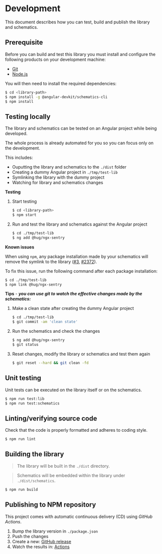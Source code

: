 # Development

This document describes how you can test, build and publish the library and schematics.

## Prerequisite

Before you can build and test this library you must install and configure the following products on your development machine:

* [Git][git]
* [Node.js][nodejs]

You will then need to install the required dependencies:

```sh
$ cd <library-path>
$ npm install -g @angular-devkit/schematics-cli
$ npm install
```

## Testing locally

The library and schematics can be tested on an Angular project while being developed.

The whole process is already automated for you so you can focus only on the development.

This includes:

* Ouputting the library and schematics to the `./dist` folder
* Creating a dummy Angular project in `./tmp/test-lib`
* Symlinking the library with the dummy project
* Watching for library and schematics changes

**Testing**

1. Start testing

   ```sh
   $ cd <library-path>
   $ npm start
   ```

2. Run and test the library and schematics against the Angular project

   ```sh
   $ cd ./tmp/test-lib
   $ ng add @hug/ngx-sentry
   ```

**Known issues**

When using `npm`, any package installation made by your schematics will remove the symlink to the library ([#3](https://github.com/npm/rfcs/pull/3), [#2372](https://github.com/npm/cli/issues/2372)).

To fix this issue, run the following command after each package installation:

   ```sh
   $ cd ./tmp/test-lib
   $ npm link @hug/ngx-sentry
   ```

**Tips** - ***you can use git to watch the effective changes made by the schematics:***

1. Make a clean state after creating the dummy Angular project

   ```sh
   $ cd ./tmp/test-lib
   $ git commit -am 'clean state'
   ```

2. Run the schematics and check the changes

   ```sh
   $ ng add @hug/ngx-sentry
   $ git status
   ```

3. Reset changes, modify the library or schematics and test them again

   ```sh
   $ git reset --hard && git clean -fd
   ```

## Unit testing

Unit tests can be executed on the library itself or on the schematics.

```sh
$ npm run test:lib
$ npm run test:schematics
```

## Linting/verifying source code

Check that the code is properly formatted and adheres to coding style.

```sh
$ npm run lint
```

## Building the library

> The library will be built in the `./dist` directory.

> Schematics will be embedded within the library under `./dist/schematics`.

```sh
$ npm run build
```

## Publishing to NPM repository

This project comes with automatic continuous delivery (CD) using *GitHub Actions*.

1. Bump the library version in `./package.json`
2. Push the changes
3. Create a new: [GitHub release](https://github.com/DSI-HUG/ngx-sentry/releases/new)
4. Watch the results in: [Actions](https://github.com/DSI-HUG/ngx-sentry/actions)



[git]: https://git-scm.com/
[nodejs]: https://nodejs.org/
